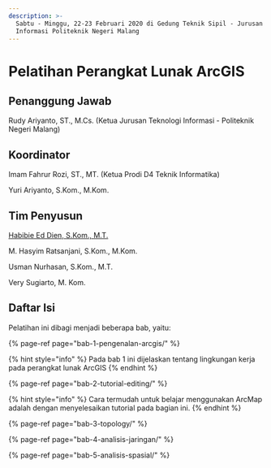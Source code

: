 ```yaml
---
description: >-
  Sabtu - Minggu, 22-23 Februari 2020 di Gedung Teknik Sipil - Jurusan Teknologi
  Informasi Politeknik Negeri Malang
---
```


# Pelatihan Perangkat Lunak ArcGIS

## Penanggung Jawab

Rudy Ariyanto, ST., M.Cs. \(Ketua Jurusan Teknologi Informasi - Politeknik Negeri Malang\)

## Koordinator

Imam Fahrur Rozi, ST., MT. \(Ketua Prodi D4 Teknik Informatika\)

Yuri Ariyanto, S.Kom., M.Kom.

## Tim Penyusun

[Habibie Ed Dien, S.Kom., M.T.](https://www.didien.tk/cv)

M. Hasyim Ratsanjani, S.Kom., M.Kom.

Usman Nurhasan, S.Kom., M.T.

Very Sugiarto, M. Kom.



## Daftar Isi

Pelatihan ini dibagi menjadi beberapa bab, yaitu:

{% page-ref page="bab-1-pengenalan-arcgis/" %}

{% hint style="info" %}
Pada bab 1 ini dijelaskan tentang lingkungan kerja pada perangkat lunak ArcGIS
{% endhint %}

{% page-ref page="bab-2-tutorial-editing/" %}

{% hint style="info" %}
Cara termudah untuk belajar menggunakan ArcMap adalah dengan menyelesaikan tutorial pada bagian ini.
{% endhint %}

{% page-ref page="bab-3-topology/" %}

{% page-ref page="bab-4-analisis-jaringan/" %}

{% page-ref page="bab-5-analisis-spasial/" %}





